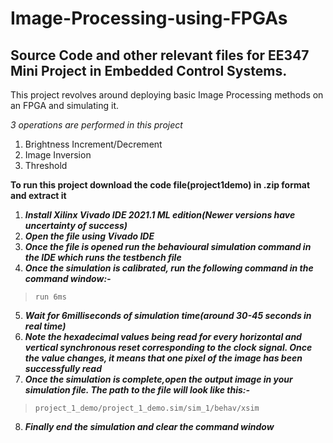 # Image-Processing-using-FPGAs
## Source Code and other relevant files for EE347 Mini Project in Embedded Control Systems. 
This project revolves around deploying basic Image Processing methods on an FPGA and simulating it.

*3 operations are performed in this project*
1. Brightness Increment/Decrement
2. Image Inversion
3. Threshold

**To run this project download the code file(project1demo) in .zip format and extract it**
1. ***Install Xilinx Vivado IDE 2021.1 ML edition(Newer versions have uncertainty of success)***
2. ***Open the file using Vivado IDE***
3. ***Once the file is opened run the behavioural simulation command in the IDE which runs the testbench file***
4. ***Once the simulation is calibrated, run the following command in the command window:-***
>`run 6ms`
5. ***Wait for 6milliseconds of simulation time(around 30-45 seconds in real time)***
6. ***Note the hexadecimal values being read for every horizontal and vertical synchronous reset corresponding to the clock signal. Once the value changes, it means that one pixel of the image has been successfully read***
7. ***Once the simulation is complete,open the output image in your simulation file. The path to the file will look like this:-***
> `project_1_demo/project_1_demo.sim/sim_1/behav/xsim`
8. ***Finally end the simulation and clear the command window***
